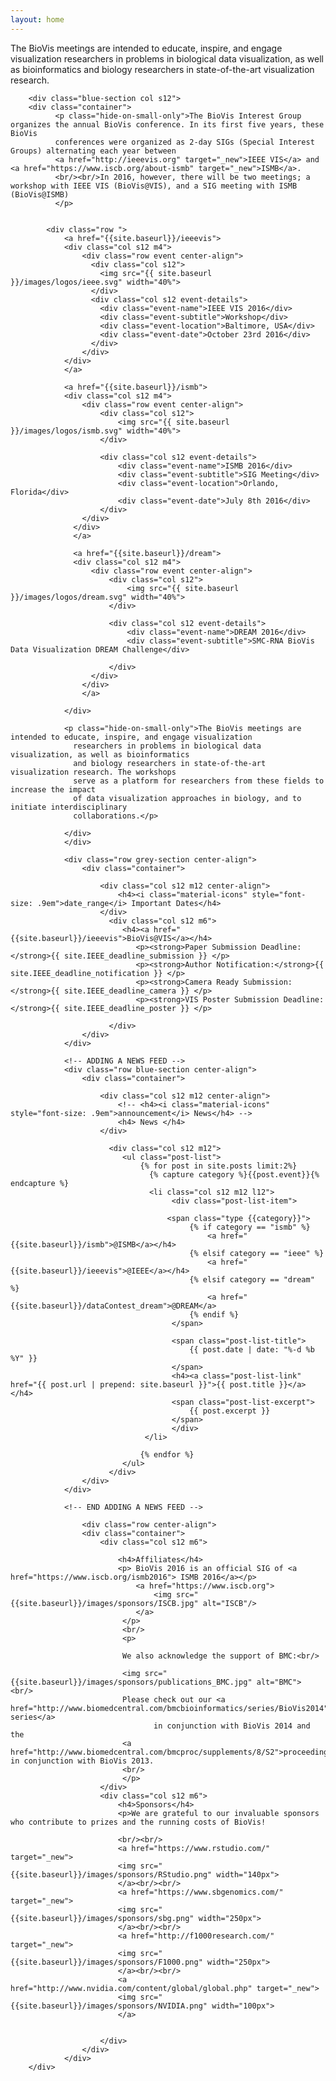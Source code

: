 ```yaml
---
layout: home
---
```


<div class="row">
        <div class="home-info-container col s12">
              <p>The BioVis meetings are intended to educate, inspire, and engage visualization researchers in problems in biological data visualization, as well as bioinformatics and biology researchers in state-of-the-art visualization research.</p>
        </div>

        <div class="blue-section col s12">
        <div class="container">
              <p class="hide-on-small-only">The BioVis Interest Group organizes the annual BioVis conference. In its first five years, these BioVis
              conferences were organized as 2-day SIGs (Special Interest Groups) alternating each year between
              <a href="http://ieeevis.org" target="_new">IEEE VIS</a> and <a href="https://www.iscb.org/about-ismb" target="_new">ISMB</a>.
              <br/><br/>In 2016, however, there will be two meetings; a workshop with IEEE VIS (BioVis@VIS), and a SIG meeting with ISMB (BioVis@ISMB)
              </p>


            <div class="row ">
                <a href="{{site.baseurl}}/ieeevis">
                <div class="col s12 m4">
                    <div class="row event center-align">
                      <div class="col s12">
                        <img src="{{ site.baseurl }}/images/logos/ieee.svg" width="40%">
                      </div>
                      <div class="col s12 event-details">
                        <div class="event-name">IEEE VIS 2016</div>
                        <div class="event-subtitle">Workshop</div>
                        <div class="event-location">Baltimore, USA</div>
                        <div class="event-date">October 23rd 2016</div>
                      </div>
                    </div>
                </div>
                </a>

                <a href="{{site.baseurl}}/ismb">
                <div class="col s12 m4">
                    <div class="row event center-align">
                        <div class="col s12">
                            <img src="{{ site.baseurl }}/images/logos/ismb.svg" width="40%">
                        </div>

                        <div class="col s12 event-details">
                            <div class="event-name">ISMB 2016</div>
                            <div class="event-subtitle">SIG Meeting</div>
                            <div class="event-location">Orlando, Florida</div>
                            <div class="event-date">July 8th 2016</div>
                        </div>
                    </div>
                  </div>
                  </a>

                  <a href="{{site.baseurl}}/dream">
                  <div class="col s12 m4">
                      <div class="row event center-align">
                          <div class="col s12">
                              <img src="{{ site.baseurl }}/images/logos/dream.svg" width="40%">
                          </div>

                          <div class="col s12 event-details">
                              <div class="event-name">DREAM 2016</div>
                              <div class="event-subtitle">SMC-RNA BioVis Data Visualization DREAM Challenge</div>

                          </div>
                      </div>
                    </div>
                    </a>

                </div>

                <p class="hide-on-small-only">The BioVis meetings are intended to educate, inspire, and engage visualization
                  researchers in problems in biological data visualization, as well as bioinformatics
                  and biology researchers in state-of-the-art visualization research. The workshops
                  serve as a platform for researchers from these fields to increase the impact
                  of data visualization approaches in biology, and to initiate interdisciplinary
                  collaborations.</p>

                </div>
                </div>

                <div class="row grey-section center-align">
                    <div class="container">

                        <div class="col s12 m12 center-align">
                            <h4><i class="material-icons" style="font-size: .9em">date_range</i> Important Dates</h4>
                        </div>
                          <div class="col s12 m6">
                             <h4><a href="{{site.baseurl}}/ieeevis">BioVis@VIS</a></h4>
                                <p><strong>Paper Submission Deadline:</strong>{{ site.IEEE_deadline_submission }} </p>
                                <p><strong>Author Notification:</strong>{{ site.IEEE_deadline_notification }} </p>
                                <p><strong>Camera Ready Submission:</strong>{{ site.IEEE_deadline_camera }} </p>
                                <p><strong>VIS Poster Submission Deadline:</strong>{{ site.IEEE_deadline_poster }} </p>

                          </div>
                    </div>
                </div>

                <!-- ADDING A NEWS FEED -->
                <div class="row blue-section center-align">
                    <div class="container">

                        <div class="col s12 m12 center-align">
                            <!-- <h4><i class="material-icons" style="font-size: .9em">announcement</i> News</h4> -->
                            <h4> News </h4>
                        </div>

                          <div class="col s12 m12">
                             <ul class="post-list">
                                 {% for post in site.posts limit:2%}
                                   {% capture category %}{{post.event}}{% endcapture %}
                                   <li class="col s12 m12 l12">
                                        <div class="post-list-item">

                                       <span class="type {{category}}">
                                            {% if category == "ismb" %}
                                                <a href="{{site.baseurl}}/ismb">@ISMB</a></h4>
                                            {% elsif category == "ieee" %}
                                                <a href="{{site.baseurl}}/ieeevis">@IEEE</a></h4>
                                            {% elsif category == "dream" %}
                                                <a href="{{site.baseurl}}/dataContest_dream">@DREAM</a>
                                            {% endif %}
                                        </span>

                                        <span class="post-list-title">
                                            {{ post.date | date: "%-d %b %Y" }}
                                        </span>
                                        <h4><a class="post-list-link" href="{{ post.url | prepend: site.baseurl }}">{{ post.title }}</a></h4>
                                        <span class="post-list-excerpt">
                                            {{ post.excerpt }}
                                        </span>     
                                        </div>
                                  </li>

                                 {% endfor %}
                             </ul>
                          </div>
                    </div>
                </div>

                <!-- END ADDING A NEWS FEED -->

                    <div class="row center-align">
                    <div class="container">
                        <div class="col s12 m6">

                            <h4>Affiliates</h4>
                            <p> BioVis 2016 is an official SIG of <a href="https://www.iscb.org/ismb2016"> ISMB 2016</a></p>
                                <a href="https://www.iscb.org">
                                    <img src="{{site.baseurl}}/images/sponsors/ISCB.jpg" alt="ISCB"/>
                                </a>
                             </p>
                             <br/>
                             <p>

                             We also acknowledge the support of BMC:<br/>

                             <img src="{{site.baseurl}}/images/sponsors/publications_BMC.jpg" alt="BMC"> <br/>
                             Please check out our <a href="http://www.biomedcentral.com/bmcbioinformatics/series/BioVis2014">thematic series</a>
                                    in conjunction with BioVis 2014 and the
                             <a href="http://www.biomedcentral.com/bmcproc/supplements/8/S2">proceedings</a> in conjunction with BioVis 2013.
                             <br/>
                             </p>
                        </div>
                        <div class="col s12 m6">
                            <h4>Sponsors</h4>
                            <p>We are grateful to our invaluable sponsors who contribute to prizes and the running costs of BioVis!

                            <br/><br/>
                            <a href="https://www.rstudio.com/" target="_new">
                            <img src="{{site.baseurl}}/images/sponsors/RStudio.png" width="140px">
                            </a><br/><br/>
                            <a href="https://www.sbgenomics.com/" target="_new">
                            <img src="{{site.baseurl}}/images/sponsors/sbg.png" width="250px">
                            </a><br/><br/>
                            <a href="http://f1000research.com/" target="_new">
                            <img src="{{site.baseurl}}/images/sponsors/F1000.png" width="250px">
                            </a><br/><br/>
                            <a href="http://www.nvidia.com/content/global/global.php" target="_new">
                            <img src="{{site.baseurl}}/images/sponsors/NVIDIA.png" width="100px">
                            </a>


                        </div>
                    </div>
                </div>
        </div>
